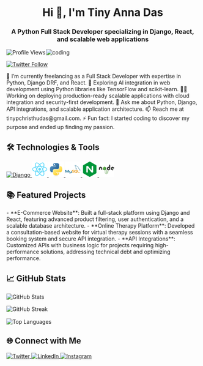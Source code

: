 <h1 align="center">Hi 👋, I'm Tiny Anna Das</h1> <h3 align="center">A Python Full Stack Developer specializing in Django, React, and scalable web applications</h3> <img align="right" width="400" src="https://imgs.search.brave.com/FoZcBYN5JLcpdoQPlPRT3dWY2sUM9sVyDTKnos_EFms/rs:fit:350:197:1/g:ce/aHR0cDovL3d3dy5j/YXJ0b29uYnVja2V0/LmNvbS93cC1jb250/ZW50L3VwbG9hZHMv/MjAxNS8wNy9Bbmlt/ZS1UeXBpbmctSW4t/Q29tcHV0ZXIuZ2lm.gif" alt="coding"> <p align="left"> <img src="https://komarev.com/ghpvc/?username=tinyannadas&label=Profile%20views&color=0e75b6&style=flat" alt="Profile Views" /> </p> <p align="left"> <a href="https://twitter.com/tinyannadas" target="_blank"> <img src="https://img.shields.io/twitter/follow/tinyannadas?logo=twitter&style=for-the-badge" alt="Twitter Follow" /> </a> </p>
🔭 I’m currently freelancing as a Full Stack Developer with expertise in Python, Django DRF, and React.
🌱 Exploring AI integration in web development using Python libraries like TensorFlow and scikit-learn.
👩‍💻 Working on deploying production-ready scalable applications with cloud integration and security-first development.
💬 Ask me about Python, Django, API integrations, and scalable application architecture.
📫 Reach me at tinypchristhudas@gmail.com.
⚡ Fun fact: I started coding to discover my purpose and ended up finding my passion.
<h2 align="left">🛠️ Technologies & Tools</h2> <p align="left"> <a href="https://www.djangoproject.com/" target="_blank"> <img src="https://cdn.worldvectorlogo.com/logos/django.svg" alt="Django" width="40" height="40" /> </a> <a href="https://reactjs.org/" target="_blank"> <img src="https://raw.githubusercontent.com/devicons/devicon/master/icons/react/react-original.svg" alt="React" width="40" height="40" /> </a> <a href="https://www.python.org" target="_blank"> <img src="https://raw.githubusercontent.com/devicons/devicon/master/icons/python/python-original.svg" alt="Python" width="40" height="40" /> </a> <a href="https://www.mysql.com/" target="_blank"> <img src="https://raw.githubusercontent.com/devicons/devicon/master/icons/mysql/mysql-original-wordmark.svg" alt="MySQL" width="40" height="40" /> </a> <a href="https://www.nginx.com" target="_blank"> <img src="https://raw.githubusercontent.com/devicons/devicon/master/icons/nginx/nginx-original.svg" alt="Nginx" width="40" height="40" /> </a> <a href="https://nodejs.org/" target="_blank"> <img src="https://raw.githubusercontent.com/devicons/devicon/master/icons/nodejs/nodejs-original-wordmark.svg" alt="Node.js" width="40" height="40" /> </a> </p>
<h2 align="left">📚 Featured Projects</h2> - **E-Commerce Website**: Built a full-stack platform using Django and React, featuring advanced product filtering, user authentication, and a scalable database architecture. - **Online Therapy Platform**: Developed a consultation-based website for virtual therapy sessions with a seamless booking system and secure API integration. - **API Integrations**: Customized APIs with business logic for projects requiring high-performance solutions, addressing technical debt and optimizing performance.
<h2 align="left">📈 GitHub Stats</h2> <p align="left"> <img align="center" src="https://github-readme-stats.vercel.app/api?username=tinyannadas&show_icons=true&locale=en" alt="GitHub Stats" /> </p> <p align="left"> <img align="center" src="https://github-readme-streak-stats.herokuapp.com/?user=tinyannadas" alt="GitHub Streak" /> </p> <p align="left"> <img align="center" src="https://github-readme-stats.vercel.app/api/top-langs?username=tinyannadas&show_icons=true&locale=en&layout=compact" alt="Top Languages" /> </p>
<h2 align="left">🌐 Connect with Me</h2> <p align="left"> <a href="https://twitter.com/tinyannadas" target="_blank"> <img align="center" src="https://raw.githubusercontent.com/rahuldkjain/github-profile-readme-generator/master/src/images/icons/Social/twitter.svg" alt="Twitter" height="30" width="40" /> </a> <a href="https://linkedin.com/in/tinyannadas" target="_blank"> <img align="center" src="https://raw.githubusercontent.com/rahuldkjain/github-profile-readme-generator/master/src/images/icons/Social/linked-in-alt.svg" alt="LinkedIn" height="30" width="40" /> </a> <a href="https://instagram.com/tinyannadas" target="_blank"> <img align="center" src="https://raw.githubusercontent.com/rahuldkjain/github-profile-readme-generator/master/src/images/icons/Social/instagram.svg" alt="Instagram" height="30" width="40" /> </a> </p>
